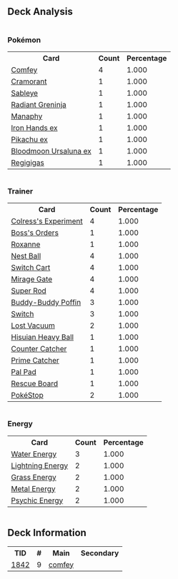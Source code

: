 
## Deck Analysis

<div style="display: flex; flex-wrap: wrap;">
<div style="flex: 1; margin-right: 10px;">
<h3>Pokémon</h3><table><tr><th>Card</th><th>Count</th><th>Percentage</th></tr><tr><td rowspan='1'><a href='https://limitlesstcg.com/cards/LOR/79'>Comfey</a></td><td>4</td><td>1.000</td></tr><tr><td rowspan='1'><a href='https://limitlesstcg.com/cards/LOR/50'>Cramorant</a></td><td>1</td><td>1.000</td></tr><tr><td rowspan='1'><a href='https://limitlesstcg.com/cards/LOR/70'>Sableye</a></td><td>1</td><td>1.000</td></tr><tr><td rowspan='1'><a href='https://limitlesstcg.com/cards/ASR/46'>Radiant Greninja</a></td><td>1</td><td>1.000</td></tr><tr><td rowspan='1'><a href='https://limitlesstcg.com/cards/BRS/41'>Manaphy</a></td><td>1</td><td>1.000</td></tr><tr><td rowspan='1'><a href='https://limitlesstcg.com/cards/PAR/70'>Iron Hands ex</a></td><td>1</td><td>1.000</td></tr><tr><td rowspan='1'><a href='https://limitlesstcg.com/cards/SSP/57'>Pikachu ex</a></td><td>1</td><td>1.000</td></tr><tr><td rowspan='1'><a href='https://limitlesstcg.com/cards/TWM/141'>Bloodmoon Ursaluna ex</a></td><td>1</td><td>1.000</td></tr><tr><td rowspan='1'><a href='https://limitlesstcg.com/cards/PRE/86'>Regigigas</a></td><td>1</td><td>1.000</td></tr></table>
</div><div style='flex: 1; margin-right: 10px;'><h3>Trainer</h3><table><tr><th>Card</th><th>Count</th><th>Percentage</th></tr><tr><td rowspan='1'><a href='https://limitlesstcg.com/cards/LOR/155'>Colress's Experiment</a></td><td>4</td><td>1.000</td></tr><tr><td rowspan='1'><a href='https://limitlesstcg.com/cards/PAL/172'>Boss's Orders</a></td><td>1</td><td>1.000</td></tr><tr><td rowspan='1'><a href='https://limitlesstcg.com/cards/ASR/150'>Roxanne</a></td><td>1</td><td>1.000</td></tr><tr><td rowspan='1'><a href='https://limitlesstcg.com/cards/SVI/181'>Nest Ball</a></td><td>4</td><td>1.000</td></tr><tr><td rowspan='1'><a href='https://limitlesstcg.com/cards/ASR/154'>Switch Cart</a></td><td>4</td><td>1.000</td></tr><tr><td rowspan='1'><a href='https://limitlesstcg.com/cards/LOR/163'>Mirage Gate</a></td><td>4</td><td>1.000</td></tr><tr><td rowspan='1'><a href='https://limitlesstcg.com/cards/PAL/188'>Super Rod</a></td><td>4</td><td>1.000</td></tr><tr><td rowspan='1'><a href='https://limitlesstcg.com/cards/TEF/144'>Buddy-Buddy Poffin</a></td><td>3</td><td>1.000</td></tr><tr><td rowspan='1'><a href='https://limitlesstcg.com/cards/SVI/194'>Switch</a></td><td>3</td><td>1.000</td></tr><tr><td rowspan='1'><a href='https://limitlesstcg.com/cards/LOR/162'>Lost Vacuum</a></td><td>2</td><td>1.000</td></tr><tr><td rowspan='1'><a href='https://limitlesstcg.com/cards/ASR/146'>Hisuian Heavy Ball</a></td><td>1</td><td>1.000</td></tr><tr><td rowspan='1'><a href='https://limitlesstcg.com/cards/PAR/160'>Counter Catcher</a></td><td>1</td><td>1.000</td></tr><tr><td rowspan='1'><a href='https://limitlesstcg.com/cards/TEF/157'>Prime Catcher</a></td><td>1</td><td>1.000</td></tr><tr><td rowspan='1'><a href='https://limitlesstcg.com/cards/SVI/182'>Pal Pad</a></td><td>1</td><td>1.000</td></tr><tr><td rowspan='1'><a href='https://limitlesstcg.com/cards/TEF/159'>Rescue Board</a></td><td>1</td><td>1.000</td></tr><tr><td rowspan='1'><a href='https://limitlesstcg.com/cards/PGO/68'>PokéStop</a></td><td>2</td><td>1.000</td></tr></table>
</div><div style='flex: 1; margin-right: 10px;'><h3>Energy</h3><table><tr><th>Card</th><th>Count</th><th>Percentage</th></tr><tr><td rowspan='1'><a href='https://limitlesstcg.com/cards/SVE/11'>Water Energy</a></td><td>3</td><td>1.000</td></tr><tr><td rowspan='1'><a href='https://limitlesstcg.com/cards/SVE/12'>Lightning Energy</a></td><td>2</td><td>1.000</td></tr><tr><td rowspan='1'><a href='https://limitlesstcg.com/cards/SVE/9'>Grass Energy</a></td><td>2</td><td>1.000</td></tr><tr><td rowspan='1'><a href='https://limitlesstcg.com/cards/SVE/16'>Metal Energy</a></td><td>2</td><td>1.000</td></tr><tr><td rowspan='1'><a href='https://limitlesstcg.com/cards/SVE/13'>Psychic Energy</a></td><td>2</td><td>1.000</td></tr></table>
</div></div>

## Deck Information

<table>
<tr><th>TID</th><th>#</th><th>Main</th><th>Secondary</th></tr>
<tr><td><a href='https://limitlesstcg.com/tournaments/jp/1842'>1842</a></td><td>9</td><td><a href='https://limitlesstcg.com/decks/list/jp/27383'>comfey</a></td><td><a href='https://limitlesstcg.com/decks/list/jp/27383'></a></td></tr></table>
